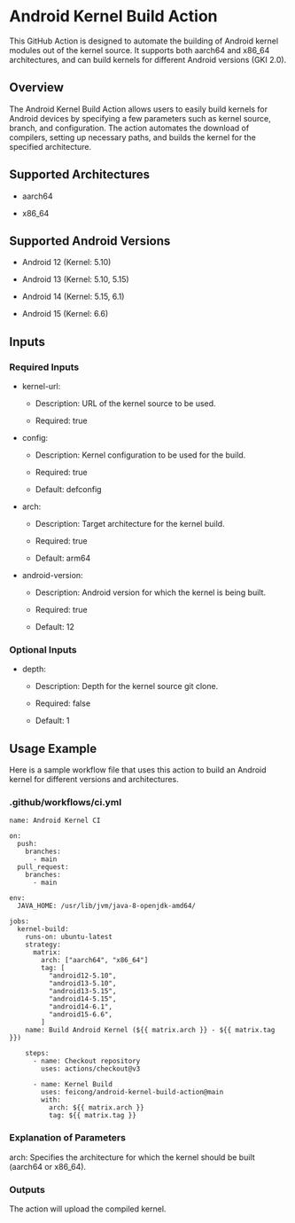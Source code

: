 # Android Kernel Build Action

This GitHub Action is designed to automate the building of Android kernel modules out of the kernel source. It supports both aarch64 and x86_64 architectures, and can build kernels for different Android versions (GKI 2.0).

## Overview

The Android Kernel Build Action allows users to easily build kernels for Android devices by specifying a few parameters such as kernel source, branch, and configuration. The action automates the download of compilers, setting up necessary paths, and builds the kernel for the specified architecture.

## Supported Architectures

- aarch64

- x86_64

## Supported Android Versions

- Android 12 (Kernel: 5.10)

- Android 13 (Kernel: 5.10, 5.15)

- Android 14 (Kernel: 5.15, 6.1)

- Android 15 (Kernel: 6.6)

## Inputs

### Required Inputs

- kernel-url:

    - Description: URL of the kernel source to be used.

    - Required: true

- config:

    - Description: Kernel configuration to be used for the build.

    - Required: true

    - Default: defconfig

- arch:

    - Description: Target architecture for the kernel build.

    - Required: true

    - Default: arm64

- android-version:

    - Description: Android version for which the kernel is being built.

    - Required: true

    - Default: 12

### Optional Inputs

- depth:

    - Description: Depth for the kernel source git clone.

    - Required: false

    - Default: 1


## Usage Example

Here is a sample workflow file that uses this action to build an Android kernel for different versions and architectures.

### .github/workflows/ci.yml

```
name: Android Kernel CI

on:
  push:
    branches:
      - main
  pull_request:
    branches:
      - main

env:
  JAVA_HOME: /usr/lib/jvm/java-8-openjdk-amd64/

jobs:
  kernel-build:
    runs-on: ubuntu-latest
    strategy:
      matrix:
        arch: ["aarch64", "x86_64"]
        tag: [
          "android12-5.10",
          "android13-5.10",
          "android13-5.15",
          "android14-5.15",
          "android14-6.1",
          "android15-6.6",
        ]
    name: Build Android Kernel (${{ matrix.arch }} - ${{ matrix.tag }})

    steps:
      - name: Checkout repository
        uses: actions/checkout@v3

      - name: Kernel Build
        uses: feicong/android-kernel-build-action@main
        with:
          arch: ${{ matrix.arch }}
          tag: ${{ matrix.tag }}
```

### Explanation of Parameters

arch: Specifies the architecture for which the kernel should be built (aarch64 or x86_64).

### Outputs

The action will upload the compiled kernel.